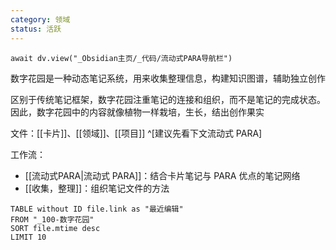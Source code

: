 ```yaml
---
category: 领域
status: 活跃
---
```

```dataviewjs
await dv.view("_Obsidian主页/_代码/流动式PARA导航栏")
```

数字花园是一种动态笔记系统，用来收集整理信息，构建知识图谱，辅助独立创作

区别于传统笔记框架，数字花园注重笔记的连接和组织，而不是笔记的完成状态。因此，数字花园中的内容就像植物一样栽培，生长，结出创作果实

文件：[[卡片]]、[[领域]]、[[项目]] ^[建议先看下文流动式 PARA]

工作流：
- [[流动式PARA|流动式 PARA]]：结合卡片笔记与 PARA 优点的笔记网络
- [[收集，整理]]：组织笔记文件的方法


```dataview
TABLE without ID file.link as "最近编辑"
FROM "_100-数字花园"
SORT file.mtime desc
LIMIT 10
```
